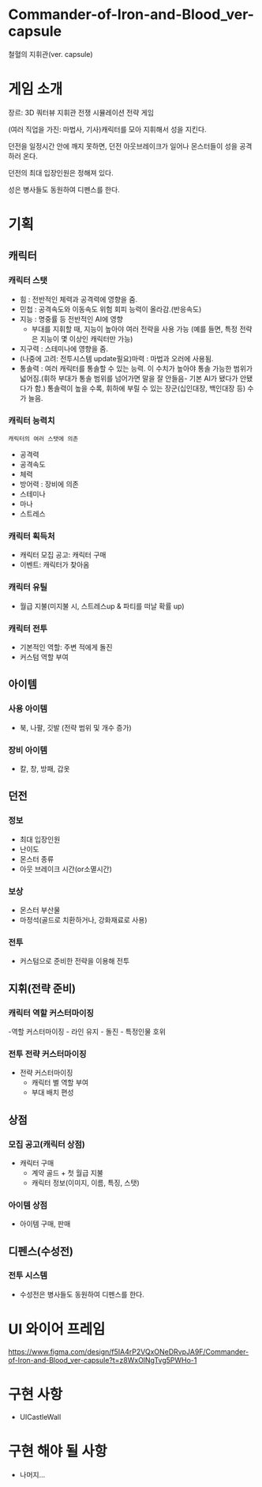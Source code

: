 # Commander-of-Iron-and-Blood_ver-capsule
 철혈의 지휘관(ver. capsule)

# 게임 소개
 
장르: 3D 쿼터뷰 지휘관 전쟁 시뮬레이션 전략 게임

(여러 직업을 가진: 마법사, 기사)캐릭터를 모아 지휘해서 성을 지킨다.

던전을 일정시간 안에 깨지 못하면, 던전 아웃브레이크가 일어나 몬스터들이 성을 공격하러 온다.

던전의 최대 입장인원은 정해져 있다.

성은 병사들도 동원하여 디펜스를 한다.

# 기획
## 캐릭터
### 캐릭터 스탯
- 힘 : 전반적인 체력과 공격력에 영향을 줌.
- 민첩 : 공격속도와 이동속도 위험 회피 능력이 올라감.(반응속도)
- 지능 : 명중률 등 전반적인 AI에 영향
	+ 부대를 지휘할 때, 지능이 높아야 여러 전략을 사용 가능
		(예를 들면, 특정 전략은 지능이 몇 이상인 캐릭터만 가능)
- 지구력 : 스테미나에 영향을 줌.
- (나중에 고려: 전투시스템 update필요)마력 : 마법과 오러에 사용됨.
- 통솔력 : 여러 캐릭터를 통솔할 수 있는 능력.
	이 수치가 높아야 통솔 가능한 범위가 넓어짐.(휘하 부대가 통솔 범위를 넘어가면 말을 잘 안들음- 기본 AI가 됐다가 안됐다가 함.)
	통솔력이 높을 수록, 휘하에 부릴 수 있는 장군(십인대장, 백인대장 등) 수가 늘음.

### 캐릭터 능력치
	캐릭터의 여러 스탯에 의존
- 공격력
- 공격속도
- 체력
- 방어력 : 장비에 의존
- 스테미나
- 마나
- 스트레스

### 캐릭터 획득처
- 캐릭터 모집 공고: 캐릭터 구매
- 이벤트: 캐릭터가 찾아옴

### 캐릭터 유틸
- 월급 지불(미지불 시, 스트레스up & 파티를 떠날 확률 up)

### 캐릭터 전투
- 기본적인 역할: 주변 적에게 돌진
- 커스텀 역할 부여

## 아이템
### 사용 아이템
- 북, 나팔, 깃발 (전략 범위 및 개수 증가)
### 장비 아이템
- 칼, 창, 방패, 갑옷

## 던전
### 정보
- 최대 입장인원
- 난이도
- 몬스터 종류
- 아웃 브레이크 시간(or소멸시간)

### 보상
- 몬스터 부산물
- 마정석(골드로 치환하거나, 강화재료로 사용)

### 전투
- 커스텀으로 준비한 전략을 이용해 전투

## 지휘(전략 준비)
### 캐릭터 역할 커스터마이징
-역할 커스터마이징
	- 라인 유지
	- 돌진
	- 특정인물 호위
### 전투 전략 커스터마이징
- 전략 커스터마이징
	- 캐릭터 별 역할 부여
	- 부대 배치 편성

## 상점
### 모집 공고(캐릭터 상점)
- 캐릭터 구매
	- 계약 골드 + 첫 월급 지불
	- 캐릭터 정보(이미지, 이름, 특징, 스탯)
### 아이템 상점
- 아이템 구매, 판매

## 디펜스(수성전)
### 전투 시스템
- 수성전은 병사들도 동원하여 디펜스를 한다.

# UI 와이어 프레임
  https://www.figma.com/design/f5IA4rP2VQxONeDRvpJA9F/Commander-of-Iron-and-Blood_ver-capsule?t=z8WxOlNgTvg5PWHo-1
  
# 구현 사항
- UICastleWall
# 구현 해야 될 사항
- 나머지...

